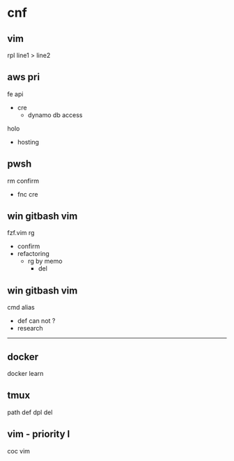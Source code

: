 
# cnf


## vim

rpl line1 > line2


## aws pri

fe api
- cre
  - dynamo db access

holo
- hosting


## pwsh

rm confirm
- fnc cre


## win gitbash vim

fzf.vim rg
- confirm
- refactoring
  - rg by memo
    - del


## win gitbash vim

cmd alias
- def can not ?
- research


---

## docker

docker learn


## tmux

path def dpl del


## vim  -  priority l

coc vim



